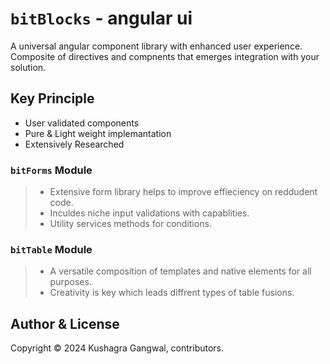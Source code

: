 # `bitBlocks` - angular ui 
A universal angular component library with enhanced user experience.
Composite of directives and compnents that emerges integration with your solution.


## Key Principle
- User validated components
- Pure & Light weight implemantation  
- Extensively Researched 

### `bitForms` Module
> - Extensive form library helps to improve effieciency on reddudent code.
> - Inculdes niche input validations with capablities.
> - Utility services methods for conditions.  

### `bitTable` Module
> - A versatile composition of templates and native elements for all purposes.
> - Creativity is key which leads diffrent types of table fusions.






## Author & License
Copyright © 2024 Kushagra Gangwal, contributors.  